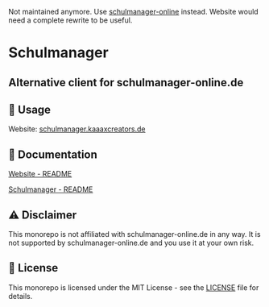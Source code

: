 Not maintained anymore. Use [schulmanager-online](https://login.schulmanager-online.de) instead. Website would need a complete rewrite to be useful.

# Schulmanager

## Alternative client for schulmanager-online.de

## 🚀 Usage

Website: [schulmanager.kaaaxcreators.de](https://schulmanager.kaaaxcreators.de)

## 📖 Documentation

[Website - README](https://github.com/kaaax0815/schulmanager/tree/main/packages/website#readme)

[Schulmanager - README](https://github.com/kaaax0815/schulmanager/tree/main/packages/schulmanager#readme)

## ⚠️ Disclaimer

This monorepo is not affiliated with schulmanager-online.de in any way. It is not supported by schulmanager-online.de and you use it at your own risk.

## 📜 License

This monorepo is licensed under the MIT License - see the [LICENSE](LICENSE) file for details.
